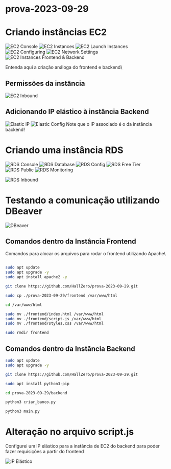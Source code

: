 # prova-2023-09-29

# Criando instâncias EC2

![EC2 Console](./media/EC2-console.png)
![EC2 Instances](./media/EC2-instances.png)
![EC2 Launch Instances](./media/EC2-Launch.png)
![EC2 Configuring](./media/EC2-config.png)
![EC2 Network Settings](./media/EC2-Network.png)
![EC2 Instances Frontend & Backend](./media/EC2-front-back.png)

Entenda aqui a criação análoga do frontend e backend\

## Permissões da instância
![EC2 Inbound](./media/EC2-Backend-inbound.png)

## Adicionando IP elástico à instância Backend

![Elastic IP](./media/Elastic-IP.png)
![Elastic Config](./media/Elastic-config.png)
Note que o IP associado é o da instância backend!
# Criando uma instância RDS

![RDS Console](./media/RDS-console.png)
![RDS Database](./media/RDS-database.png)
![RDS Config](./media/RDS-config.png)
![RDS Free Tier](./media/RDS-free-tier.png)
![RDS Public](./media/RDS-public.png)
![RDS Monitoring](./media/RDS-Monitoring.png)

![RDS Inbound](./media/RDS-inbound.png)

# Testando a comunicação utilizando DBeaver
![DBeaver](./media/Dbeaver-connect.png)

## Comandos dentro da Instância Frontend 

Comandos para alocar os arquivos para rodar o frontend utilizando Apache\

```bash

sudo apt update
sudo apt upgrade -y
sudo apt install apache2 -y

git clone https://github.com/HallZero/prova-2023-09-29.git

sudo cp ./prova-2023-09-29/frontend /var/www/html

cd /var/www/html

sudo mv ./frontend/index.html /var/www/html
sudo mv ./frontend/script.js /var/www/html
sudo mv ./frontend/styles.css /var/www/html

sudo rmdir frontend
```

## Comandos dentro da Instância Backend

```bash
sudo apt update
sudo apt upgrade -y

git clone https://github.com/HallZero/prova-2023-09-29.git

sudo apt install python3-pip

cd prova-2023-09-29/backend

python3 criar_banco.py

python3 main.py
```

# Alteração no arquivo script.js

Configurei um IP elástico para a instância de EC2 do backend para poder fazer requisições a partir do frontend

![IP Elástico](./media/Scripts-Elastic.png)